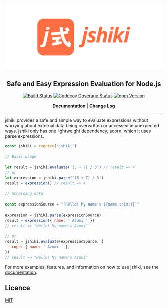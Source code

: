 ![j式 — jshiki](assets/logo/jshiki-readme-banner.svg)

<h2 align="center">Safe and Easy Expression Evaluation for Node.js</h2>

<p align="center">
  <a href="https://github.com/adalinesimonian/jshiki/actions/workflows/main-test.yml"><img alt="Build Status" src="https://github.com/adalinesimonian/jshiki/actions/workflows/main-test.yml/badge.svg?branch=main" /></a>
  <a href="https://app.codecov.io/gh/adalinesimonian/jshiki"><img alt="Codecov Coverage Status" src="https://codecov.io/gh/adalinesimonian/jshiki/branch/main/graph/badge.svg?token=SrIwZvl2YA" /></a>
  <a href="https://www.npmjs.com/package/jshiki"><img alt="npm Version" src="https://img.shields.io/npm/v/jshiki.svg" /></a>
</p>

<p align="center">
  <strong><a href="https://adalinesimonian.github.io/jshiki/latest/user-guide/">Documentation</a></strong> |
  <strong><a href="https://github.com/adalinesimonian/jshiki/blob/main/CHANGELOG.md">Change Log</a></strong>
</p>

---

jshiki provides a safe and simple way to evaluate expressions without worrying about external data being overwritten or accessed in unexpected ways. jshiki only has one lightweight dependency, [acorn], which it uses parse expressions.

```js
const jshiki = require('jshiki')

// Basic usage

let result = jshiki.evaluate('(5 + 7) / 3') // result => 4
// or
let expression = jshiki.parse('(5 + 7) / 3')
result = expression() // result => 4

// Accessing data

const expressionSource = "`Hello! My name's ${name.trim()}`"

expression = jshiki.parse(expressionSource)
result = expression({ name: ' Azumi ' })
// result => "Hello! My name's Azumi"

// or
result = jshiki.evaluate(expressionSource, {
  scope: { name: ' Azumi ' },
})
// result => "Hello! My name's Azumi"
```

For more examples, features, and information on how to use jshiki, see the [documentation].

## Licence

[MIT](LICENCE)

[acorn]: https://github.com/acornjs/acorn
[documentation]: https://adalinesimonian.github.io/jshiki/latest/user-guide/
